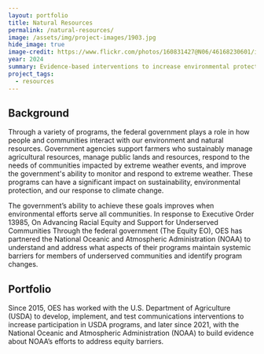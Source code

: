 ```yaml
---
layout: portfolio
title: Natural Resources
permalink: /natural-resources/
image: /assets/img/project-images/1903.jpg  
hide_image: true
image-credit: https://www.flickr.com/photos/160831427@N06/46168230601/in/photolist-2dkJftT
year: 2024
summary: Evidence-based interventions to increase environmental protection
project_tags:
  - resources
---
```


## Background
Through a variety of programs, the federal government plays a role in how people and communities interact with our environment and natural resources. Government agencies support farmers who sustainably manage agricultural resources, manage public lands and resources, respond to the needs of communities impacted by extreme weather events, and improve the government's ability to monitor and respond to extreme weather. These programs can have a significant impact on sustainability, environmental protection, and our response to climate change.

The government’s ability to achieve these goals improves when environmental efforts serve all communities.  In response to Executive Order 13985, On Advancing Racial Equity and Support for Underserved Communities Through the federal government (The Equity EO), OES has partnered the National Oceanic and Atmospheric Administration (NOAA) to understand and address what aspects of their programs maintain systemic barriers for members of underserved communities and identify program changes.

## Portfolio
Since 2015, OES has worked with the U.S. Department of Agriculture (USDA) to develop, implement, and test communications interventions to increase participation in USDA programs, and later since 2021, with the National Oceanic and Atmospheric Administration (NOAA) to build evidence about NOAA’s efforts to address equity barriers.
